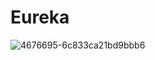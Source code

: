 # Eureka





![4676695-6c833ca21bd9bbb6](https://jianjiandawang.oss-cn-shanghai.aliyuncs.com/Typora/20210514235603.webp)



